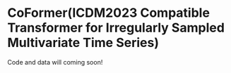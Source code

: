 # CoFormer(ICDM2023 Compatible Transformer for Irregularly Sampled Multivariate Time Series)

Code and data will coming soon!
